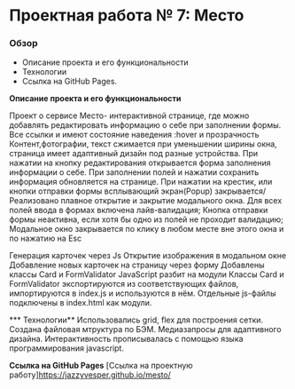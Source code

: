 # Проектная работа № 7: Место

### Обзор
* Описание проекта и его функциональности
* Технологии
* Ссылка на GitHub Pages.

**Описание проекта и его функциональности**

Проект о сервисе Место- интерактивной странице, где можно добавлять редактировать информацию о себе при заполнении формы.
Все ссылки и имеют состояние наведения :hover и прозрачность
Контент,фотографии, текст сжимается при уменьшении ширины окна, страница имеет адаптивный дизайн под разные устройства.
При нажатии на кнопку редактирования открывается форма заполнения информации о себе. При заполнении полей и нажатии сохранить информация обновляется на странице.
При нажатии на крестик, или кнопки отправки формы всплывающий экран(Popup) закрывается/
Реализовано плавное открытие и закрытие модального окна.
Для всех полей ввода в формах включена лайв-валидация;
Кнопка отправки формы неактивна, если хотя бы одно из полей не проходит валидацию;
Модальное окно закрывается по клику в любом месте вне этого окна и по нажатию на Esc

Генерация карточек через Js
Открытие изображения в модальном окне
Добавление новых карточек на страницу через форму
Добавлены классы Card и FormValidator
JavaScript разбит на модули
Классы Card и FormValidator экспортируются из соответствующих файлов, импортируются в index.js и используются в нём.
Отдельные js-файлы подключены в index.html как модули.



*** Технологии**
Использовались grid, flex для построения сетки.
Создана файловая мтруктура по БЭМ.
Медиазапросы для адаптивного дизайна.
Интерактивность прописывалась с помощью языка программирования javascript.



**Ссылка на GitHub Pages**
[Ссылка на проектную работу]https://jazzyvesper.github.io/mesto/
